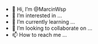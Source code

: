 - 👋 Hi, I’m @MarcinWsp
- 👀 I’m interested in ...
- 🌱 I’m currently learning ...
- 💞️ I’m looking to collaborate on ...
- 📫 How to reach me ...

<!---
MarcinWsp/MarcinWsp is a ✨ special ✨ repository because its `README.md` (this file) appears on your GitHub profile.
You can click the Preview link to take a look at your changes.
--->
